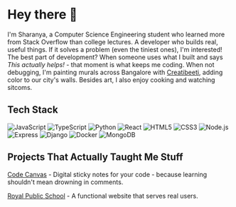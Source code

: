 # Hey there 👋

I'm Sharanya, a Computer Science Engineering student who learned more from Stack Overflow than college lectures. A developer who builds real, useful things. If it solves a problem (even the tiniest ones), I'm interested! The best part of development? When someone uses what I built and says *This actually helps!* - that moment is what keeps me coding. When not debugging, I'm painting murals across Bangalore with [Creatibeeti](https://www.instagram.com/creatibeeti/), adding color to our city's walls. Besides art, I also enjoy cooking and watching sitcoms. 

## Tech Stack
![JavaScript](https://img.shields.io/badge/-JavaScript-F7DF1E?logo=javascript&logoColor=black)
![TypeScript](https://img.shields.io/badge/-TypeScript-3178C6?logo=typescript&logoColor=white)
![Python](https://img.shields.io/badge/-Python-3776AB?logo=python&logoColor=white)
![React](https://img.shields.io/badge/-React-61DAFB?logo=react&logoColor=black)
![HTML5](https://img.shields.io/badge/-HTML5-E34F26?logo=html5&logoColor=white)
![CSS3](https://img.shields.io/badge/-CSS3-1572B6?logo=css3&logoColor=white)
![Node.js](https://img.shields.io/badge/-Node.js-339933?logo=node.js&logoColor=white)
![Express](https://img.shields.io/badge/-Express-000000?logo=express&logoColor=white)
![Django](https://img.shields.io/badge/-Django-092E20?logo=django&logoColor=white)
![Docker](https://img.shields.io/badge/-Docker-2496ED?logo=docker&logoColor=white)
![MongoDB](https://img.shields.io/badge/MongoDB-4EA94B?logo=mongodb&logoColor=white)

## Projects That Actually Taught Me Stuff
[Code Canvas](https://marketplace.visualstudio.com/...) - Digital sticky notes for your code - because learning shouldn't mean drowning in comments.

[Royal Public School](https://www.royalpublicschool.in/) - A functional website that serves real users.

